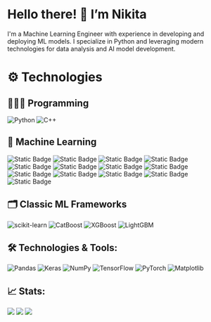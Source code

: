 # Hello there! 👋 I’m Nikita

I'm a Machine Learning Engineer with experience in developing and deploying ML models. I specialize in Python and leveraging modern technologies for data analysis and AI model development.

# ⚙️ Technologies

## 👨🏻‍💻 Programming

![Python](https://img.shields.io/badge/python-%233776AB.svg?style=for-the-badge&logo=python&logoColor=white)
![C++](https://img.shields.io/badge/C++-%2300599C.svg?style=for-the-badge&logo=c%2B%2B&logoColor=white)

## 🤖 Machine Learning
![Static Badge](https://img.shields.io/badge/Classification-blue)
![Static Badge](https://img.shields.io/badge/Regression-blue)
![Static Badge](https://img.shields.io/badge/Regularisation-blue)
![Static Badge](https://img.shields.io/badge/Clustering-blue)
![Static Badge](https://img.shields.io/badge/Gradient_Boosting-blue)
![Static Badge](https://img.shields.io/badge/Ensemble_Methods-blue)
![Static Badge](https://img.shields.io/badge/Dimensionality_Reduction-blue)
![Static Badge](https://img.shields.io/badge/Large_Language_Models(LLMs)-blue)
![Static Badge](https://img.shields.io/badge/NLP-blue)
![Static Badge](https://img.shields.io/badge/Computer_Vision-blue)
![Static Badge](https://img.shields.io/badge/Object_Detection-blue)
![Static Badge](https://img.shields.io/badge/Deep_Learning-blue)
![Static Badge](https://img.shields.io/badge/Neural_Networks-blue)

## 🗂 Classic ML Frameworks

![scikit-learn](https://img.shields.io/badge/scikit--learn-%23F7931E.svg?style=for-the-badge&logo=scikit-learn&logoColor=white)
![CatBoost](https://img.shields.io/badge/CatBoost-FF6F00?style=for-the-badge&logo=catboost&logoColor=white)
![XGBoost](https://img.shields.io/badge/XGBoost-EC4E23?style=for-the-badge&logo=xgboost&logoColor=white)
![LightGBM](https://img.shields.io/badge/LightGBM-00C853?style=for-the-badge&logo=lightgbm&logoColor=white)

## 🛠️ Technologies & Tools:

![Pandas](https://img.shields.io/badge/pandas-%23150458.svg?style=for-the-badge&logo=pandas&logoColor=white)
![Keras](https://img.shields.io/badge/keras-%23D00000.svg?style=for-the-badge&logo=keras&logoColor=white)
![NumPy](https://img.shields.io/badge/numpy-%23013243.svg?style=for-the-badge&logo=numpy&logoColor=white)
![TensorFlow](https://img.shields.io/badge/TensorFlow-%23FF6F00.svg?style=for-the-badge&logo=tensorflow&logoColor=white)
![PyTorch](https://img.shields.io/badge/PyTorch-%23EE4C2C.svg?style=for-the-badge&logo=pytorch&logoColor=white)
![Matplotlib](https://img.shields.io/badge/Matplotlib-%23304263.svg?style=for-the-badge&logo=Matplotlib&logoColor=white)

## 📈 Stats:
![](https://github-profile-summary-cards.vercel.app/api/cards/most-commit-language?username=Nikindrik&theme=react)
![](https://github-profile-summary-cards.vercel.app/api/cards/repos-per-language?username=Nikindrik&theme=react)
![](https://github-profile-summary-cards.vercel.app/api/cards/profile-details?username=Nikindrik&theme=react)
